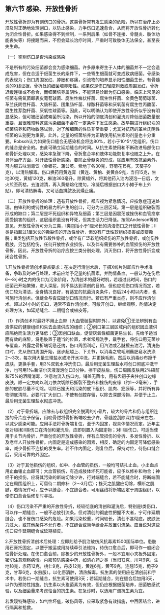 ## 第六节 感染、开放性骨折

开放性骨折即为有创伤口的骨折。这类骨折常有发生感染的危险，所以在治疗上必须及时正确地处理创口，以防止感染，力争伤口迅速愈合，从而将开放性骨折转化为闭合性骨折。如果感染得不到控制，一系列后果（如骨不连接、骨髓炎、肢体功能丧失等）将接踵而来，不但会延长治疗时间，严重时可致肢体无法保全，甚至丧失生命。

（一）鉴别伤口是否污染或感染

不是所有的污染细菌都会变为感染细菌。许多原来寄生于人体的细菌并不一定会造成危害，但在合适于细菌生长的条件下，一些寄生细菌就可变成致病细菌。骨感染的表现为；伤口周围发红、肿胀和疼痛，引流物的培养显示阳性细菌生长，有骨髓炎的X线证据，骨折处的细菌培养阳性。如果仅是伤口轻度刺激或周围发红，骨折迟缓连镂或不愈合，而细菌培养属阴性，不能轻易诊断为伤口感染。临床上常见的细菌有需氧菌即表皮葡萄球菌、腐生性棒状杆菌、腐生性杆菌、金黄色葡萄球菌、革兰氏阴性杆菌、大肠杆菌、团集肠杆菌、绿脓杆菌等和厌氧菌有腐生性丙酸菌、腐生性芽胞杆菌、厌氧性球菌等。因此，可以明确认为即使开放性骨折似乎没有明显感染，但可被细菌或霉菌所污染，所以开始的彻底清创和灌洗对降低细菌数量很重要，且很难预料这些污染细菌不会在一定条件下发生感染。故早期进行组织块的细菌培养和药物敏感试验，对了解细菌的性质非常重要；尤其对抗药的革兰氏阴性细菌的认别更为重要。此外，定量的细菌培养为正确使用抗生素的剂量也十分重要。Robsoh认为如果伤口缝合无感染机会将达80%，若小于10^5^/克组织，伤口的缝合是安全的。由此可确立延期缝合的时间。从抗生素使用和不断改进局部伤口和骨折处理以来，感染率急骤下降，骨折愈合率和肢体功能恢复率也随之上升。在具体治疗方面，对开放性骨折感染，要防止骨髓炎的形成，除应用有效抗菌素外，可内服五味消毒饮（金银花、蒲公英、紫地丁各30克，野菊花15克，天葵子9克），以清热解毒。伤口换药用黄连膏（黄连、黄柏、姜黄各9克，当归15克，生地30克，黄蜡120克，麻油360毫升。除黄蜡外，将其他药入油内浸泡一日后，文火煎至药枯，去渣滤清，再入黄蜡熔化搅匀，冷凝后根据创口大小摊于布上外贴）。即可清热解毒，又可活血排脓及润燥止痛。

（二）开放性骨折的处理：遇有开放性骨折，都应视为紧急情况，应按急症迅速处理。由锋利的或钝性的暴力所产生的创口，可分为三层区域。第一层是组织破裂而形成的缺口；第二层是坏死组织和异物及细菌；第三层是因震荡或挫伤和血管痉挛而受损害的组织，这层组织虽没有坏死，但其生活力已降低。按照Anderson等的意见，开放性骨折可分为三类，Ⅰ类包括小于1厘米长的清洁伤口之开放性骨折；Ⅱ类是指超过1厘米长的撕裂伤的开放性骨折，但没有广泛性软组织损害或皮瓣撕脱；Ⅲ类包括开放性节段性骨折，或伴有广泛软组织损伤的开放性骨折，或创伤性截肢，另包括枪伤，任何开放性农业损伤，以及伴有需要修补的血管损伤的开放性骨折。因此，开放性骨折的治疗应按三类分别处理，消灭伤口，将开放性骨折变成闭合性骨折。

1.开放性骨折清创术要点要求：在决定行清创术后，于摄X线片时即应作手术准备，争取及时进行处理，术前应给予足量的抗菌素，并酌情备血。一般认为在伤后6〜8小时之内的伤口为污染阶段，为清创术的最好时机，若超过此时间，伤口的细菌己开始繁殖，进入深层，则不易达到清创的目的。但也应视伤口情况而定，若伤口较为清洁，全身情况良好，有适宜的抗菌消炎条件，伤后24小时以内者，也可施行清创术。但缝合与否应据创口情况而行。若已有严重炎症，则不应作清创术。超过24小时的伤口，通常不宜作清创术。可敞开创口，继续观察，酌情决定处理方法，如延期缝合、二期缝合或植皮等。

（1）作清创术时最好不用止血带（大血管破裂时除外），以避免①无法辨别有血液供应的健康组织和失去血液供应的组织；②创口第三层区域内的组织因血液供应隔绝而生活力更降低；③因创口缺血，促使厌氧性细菌更易生长。先给予适当而有效的麻醉，将患肢置于适当的位置，术者常规洗手，戴手套，将伤口用无菌纱布覆盖，外露之骨折端切忌还纳，伤口周围剃毛，用汽油或乙醚擦去油污，清洗伤口时，先从伤口周围开始，逐步超越上、下关节，以消毒之软毛刷蘸肥皂水洗涤2〜3次，每次用大量生理盐水或冷开水冲洗，并更换毛刷，然后以消毒纱布擦干皮肤，更换手套，用3%双氧水冲洗伤口，最后用无菌生理盐水将创口彻底冲洗干净，也可用1‰新洁尔灭液漫泡创口3分钟。擦干皮肤后，伤口周围皮肤用2%碘酊和75%的酒精消毒，注意勿流入伤口内。铺盖无菌巾，用有齿镊子夹住创口边缘皮肤，顺一定方向以利刀依次切除巳撕裂不整齐和挫伤的皮缘（约1〜2毫米），手部的皮肤尽量不切除。切除已挫灭和污染的皮下组织、肌肉、筋膜等，并将所有异物彻底清除。必要时扩大创口，不使有创腔存留，以除去深部污物，并便于止血。最后用无菌生理盐水彻底冲洗。

（2）对于骨折端，应除去与软组织完全脱离的小骨片，较大的骨片和仍与组织连接的骨片应予保留，用咬骨钳将骨折断端咬去少许，骨髓腔刮除深约1厘米左右，以减少感染可能。应用手法将骨折端复位，至于内固定，视具体情况而定。近年主张对Ⅰ类和Ⅱ类伤口在清创和灌洗后，应即刻置入内固定物；对Ⅲ类伤口，可适当使用于关节内骨折，严重创伤的开放性骨折，伴有血管损伤的骨折、多发性骨折、以及老年人开放性骨折。内固定是造成感染的因素，相反，确定的内固定可降低感染率，减少骨折不连接的发生率。若不作内固定，则复位后，保持对位，待伤口缝合后，采用可靠的外固定。

（3）对于其他损伤的组织，如中、小血管的损伤，一般均可结扎止血，小出血点用止血钳止血即可；大血管损伤，有造成肢体坏死可能者，应予以修补和吻合；神经干的损伤，应将其污染的断端切除少许，行对端缝合，若不能缝合时，将断端固定在周围组织上，可留待二期修补（2〜3月后）；挫灭之肌腱应切除，横断之肌腱，若情况许可，应予以缝合，不宜缝合者，可用丝线将断端固定于周围组织，以便伤口愈合后修复时寻找。

（4）伤口污染不严重的开放性骨折，经较彻底的清创和灌洗后，特别是Ⅰ类伤口，可以作一期缝合，一般不必放引流条。但对清创的彻底性把握不大者，宁可作延期缝合，也不冒伤口感染的危险。如果污染较重，时间较长，清创不甚彻底，皮肤张力过大，或其他条件不允许者，不宜缝合或简单缝合并放置引流条。应当说对这些伤口应作延期缝合或延期植皮。

2.开放性骨折清创术后处理：应即刻给予肌注破伤风抗毒素1500国际单位。患肢用石膏托固定，以便于搬运或用持续牵引法维持，待伤口愈合后，即可作一般闭合性骨折处理。在伤口愈合前，除极少的开放性骨折外，一般不宜用小夹板外固定。密切注意观察病情。内服预防感染中药，如清心药之类（当归12克，川芎9克，生地18克，赤药12克，桃仁9克，丹皮12克，黄连6克，黄芩9克，连翘15克，栀子9克，甘草6克，水煎服）。以化瘀消肿，清热解毒。抗生素的使用应在清创前和手术中。若伤口一期缝合，抗生素可使用3天；若延期缝合，则在缝合后加用3天，以作为预防性措施。抗生素以头孢菌素为有效，但仍应根据细菌培养，细菌敏感试验，以及细菌量来考虑恰当的抗生素。在急诊时，以选用广谱抗生素为宜。

若发现特殊感染，如气性坏疽，破伤风等，应采取紧急有效措施，中西医结合，进行隔离和抢救。
